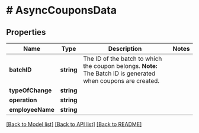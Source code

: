 # # AsyncCouponsData

## Properties

Name | Type | Description | Notes
------------ | ------------- | ------------- | -------------
**batchID** | **string** | The ID of the batch to which the coupon belongs.  **Note:** The Batch ID is generated when coupons are created. | 
**typeOfChange** | **string** |  | 
**operation** | **string** |  | 
**employeeName** | **string** |  | 

[[Back to Model list]](../../README.md#documentation-for-models) [[Back to API list]](../../README.md#documentation-for-api-endpoints) [[Back to README]](../../README.md)


